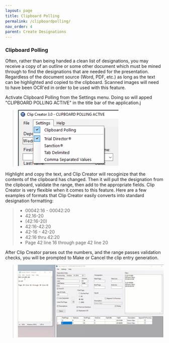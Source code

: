 ```yaml
---
layout: page
title: Clipboard Polling
permalink: /clipboardpolling/
nav_order: 4
parent: Create Designations
---
```


### Clipboard Polling

Often, rather than being handed a clean list of designations, you may receive a copy of an outline or some other document which must be mined through to find the designations that are needed for the presentation. Regardless of the document source (Word, PDF, etc.) as long as the text can be highlighted and copied to the clipboard.  Scanned images will need to have been OCR'ed in order to be used with this feature.

Activate Clipboard Polling from the Settings menu.  Doing so will apped "CLIPBOARD POLLING ACTIVE" in the title bar of the application.j

> ![Screen Grab - Clipboard Polling Menu Item](../assets/ui_menu_settings_clipboardPollingActive.png)

Highlight and copy the text, and Clip Creator will recoginize that the contents of the clipboard has changed.  Then it will pull the designation from the clipboard, validate the range, then add to the appropriate fields. Clip Creator is very flexible when it comes to this feature. Here are a few examples of formats that Clip Creator easily converts into standard designation formatting:

> - 00042:16 - 00042:20
> - 42.16-20
> - (42:16-20)
> - 42:16-42:20
> - 42-16 - 42-20
> - 42:16 thru 42:20
> - Page 42 line 16 through page 42 line 20

After Clip Creator parses out the numbers, and the range passes validation checks, you will be prompted to Make or Cancel the clip entry generation.

> ![Screen Grab - Clipboard Polling Menu Item](../assets/clipboardPolling.gif)